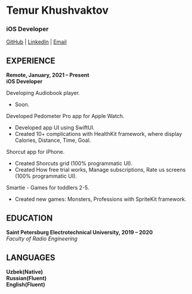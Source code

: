 # Temur Khushvaktov
### iOS Developer
[GitHub](https://github.com/Sawka01) | [LinkedIn](http://www.linkedin.com/in/sawkauz) | [Email](mailto:8744934@gmail.com)

EXPERIENCE
-
**Remote, January, 2021 – Present <br>
iOS Developer**

Developing Audiobook player.

- Soon.

Developed Pedometer Pro app for Apple Watch.

- Developed app UI using SwiftUI.
- Created 10+ complications with HealthKit framework, where display Calories, Distance, Time, Goal.

Shorcut app for iPhone.

- Created Shorcuts grid (100% programmatic UI).
- Created How free trial works, Manage subscriptions, Rate us screens (100% programmatic UI).

Smartie - Games for toddlers 2-5.

- Created new games: Monsters, Professions with SpriteKit framework.

EDUCATION
- 
**Saint Petersburg Electrotechnical University, 2019 – 2020** <br>
*Faculty of Radio Engineering*

LANGUAGES
-
**Uzbek(Native) <br>
Russian(Fluent) <br>
English(Fluent)**
